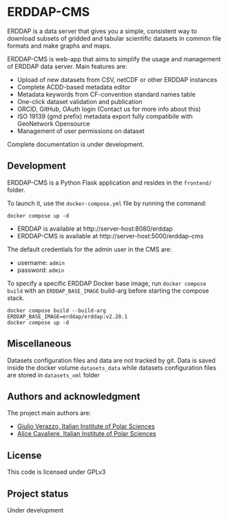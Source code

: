 # ERDDAP-CMS

ERDDAP is a data server that gives you a simple, consistent way to download subsets of gridded and tabular scientific datasets in common file formats and make graphs and maps.

ERDDAP-CMS is web-app that aims to simplify the usage and management of ERDDAP data server. Main features are:

  - Upload of new datasets from CSV, netCDF or other ERDDAP instances
  - Complete ACDD-based metadata editor
  - Metadata keywords from CF-convention standard names table
  - One-click dataset validation and publication
  - ORCID, GitHub, OAuth login (Contact us for more info about this)
  - ISO 19139 (gmd prefix) metadata export fully compatibile with GeoNetwork Opensource
  - Management of user permissions on dataset

Complete documentation is under development.

## Development

ERDDAP-CMS is a Python Flask application and resides in the `frontend/` folder.

To launch it, use the `docker-compose.yml` file by running the command:

`docker compose up -d`

- ERDDAP is available at http://server-host:8080/erddap  
- ERDDAP-CMS is available at http://server-host:5000/erddap-cms

The default credentials for the admin user in the CMS are:
- username: `admin`
- password: `admin`

To specify a specific ERDDAP Docker base image, run `docker compose build`
with an `ERDDAP_BASE_IMAGE` build-arg before starting the compose stack.

```
docker compose build --build-arg ERDDAP_BASE_IMAGE=erddap/erddap:v2.28.1
docker compose up -d
```

## Miscellaneous

Datasets configuration files and data are not tracked by git.
Data is saved inside the docker volume `datasets_data` while datasets configuration files are stored in `datasets_xml` folder

## Authors and acknowledgment
The project main authors are:

  - [Giulio Verazzo, Italian Institute of Polar Sciences](mailto:giulio.verazzo@cnr.it)
  - [Alice Cavaliere, Italian Institute of Polar Sciences](mailto:alice.cavaliere@cnr.it)

## License
This code is licensed under GPLv3

## Project status
Under development
